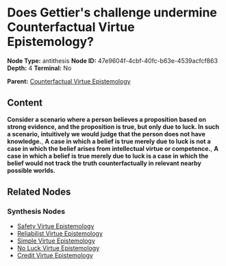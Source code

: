 # Does Gettier's challenge undermine Counterfactual Virtue Epistemology?

**Node Type:** antithesis
**Node ID:** 47e9604f-4cbf-40fc-b63e-4539acfcf863
**Depth:** 4
**Terminal:** No

**Parent:** [Counterfactual Virtue Epistemology](counterfactual-virtue-epistemology-synthesis-f1121261-0690-414c-b643-263bbe50d763.md)

## Content

**Consider a scenario where a person believes a proposition based on strong evidence, and the proposition is true, but only due to luck. In such a scenario, intuitively we would judge that the person does not have knowledge.**, **A case in which a belief is true merely due to luck is not a case in which the belief arises from intellectual virtue or competence.**, **A case in which a belief is true merely due to luck is a case in which the belief would not track the truth counterfactually in relevant nearby possible worlds.**

## Related Nodes

### Synthesis Nodes

- [Safety Virtue Epistemology](safety-virtue-epistemology-synthesis-8fbee2cf-e071-4a1d-96fc-c9ca8af7a8b9.md)
- [Reliabilist Virtue Epistemology](reliabilist-virtue-epistemology-synthesis-ac8e429b-f6ce-494c-a79e-718a0034f353.md)
- [Simple Virtue Epistemology](simple-virtue-epistemology-synthesis-291d33c6-44ab-4a21-b834-1bcdd7e6fc71.md)
- [No Luck Virtue Epistemology](no-luck-virtue-epistemology-synthesis-3aa45088-8031-4a2d-a0d4-f09701a47a88.md)
- [Credit Virtue Epistemology](credit-virtue-epistemology-synthesis-43292b06-3333-41be-a82c-f757da91bea2.md)

